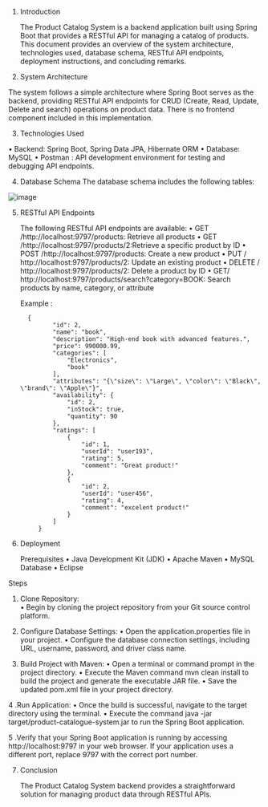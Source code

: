1. Introduction
   
    The Product Catalog System is a backend application built using Spring Boot that provides a RESTful API for managing a catalog of 
    products. This document provides an overview of the system architecture, technologies used, database schema, RESTful API endpoints, 
    deployment instructions, and concluding remarks.
   
2. System Architecture 

  The system follows a simple architecture where Spring Boot serves as the backend, providing RESTful API endpoints for CRUD (Create, 
  Read, Update, Delete and search)  operations on product data. There is no frontend component included in this implementation. 
  
3. Technologies Used 

  • Backend: Spring Boot, Spring Data JPA, Hibernate ORM 
  • Database: MySQL 
  • Postman : API development environment for testing and debugging API endpoints. 

4. Database Schema 
The database schema includes the following tables:

![image](https://github.com/ravindra200117/Product_Catalogue_System/assets/153836974/34fa55d3-03ac-4043-b423-5ee4e95ce220)

5. RESTful API Endpoints
   
   The following RESTful API endpoints are available: 
   • GET /http://localhost:9797/products: Retrieve all products 
   • GET /http://localhost:9797/products/2:Retrieve a specific product by ID 
   • POST /http://localhost:9797/products: Create a new product 
   • PUT / http://localhost:9797/products/2: Update an existing product 
   • DELETE / http://localhost:9797/products/2: Delete a product by ID 
   • GET/ http://localhost:9797/products/search?category=BOOK: Search products by name, category, or attribute

   Example :

         {
                "id": 2,
                "name": "book",
                "description": "High-end book with advanced features.",
                "price": 990000.99,
                "categories": [
                    "Electronics",
                    "book"
                ],
                "attributes": "{\"size\": \"Large\", \"color\": \"Black\", \"brand\": \"Apple\"}",
                "availability": {
                    "id": 2,
                    "inStock": true,
                    "quantity": 90
                },
                "ratings": [
                    {
                        "id": 1,
                        "userId": "user193",
                        "rating": 5,
                        "comment": "Great product!"
                    },
                    {
                        "id": 2,
                        "userId": "user456",
                        "rating": 4,
                        "comment": "excelent product!"
                    }
                ]
            }
   
7. Deployment
   
   Prerequisites 
   • Java Development Kit (JDK) 
   • Apache Maven 
   • MySQL Database 
   • Eclipse
   
Steps 
   1. Clone Repository:  
      • Begin by cloning the project repository from your Git source control platform.
       
   2. Configure Database Settings: 
      • Open the application.properties file in your project. 
      • Configure the database connection settings, including URL, username, password, and driver class name.
      
   3. Build Project with Maven: 
      • Open a terminal or command prompt in the project directory. 
      • Execute the Maven command mvn clean install to build the project and generate the executable JAR file. 
      • Save the updated pom.xml file in your project directory. 

   4 .Run Application: 
      • Once the build is successful, navigate to the target directory using the terminal. 
      • Execute the command java -jar target/product-catalogue-system.jar to run the Spring Boot application. 
      
   5 .Verify that your Spring Boot application is running by accessing http://localhost:9797 in your web browser. If your application 
       uses a different port, replace 9797 with the correct port number. 
   
7. Conclusion
   
   The Product Catalog System backend provides a straightforward solution for managing product data through RESTful APIs.
